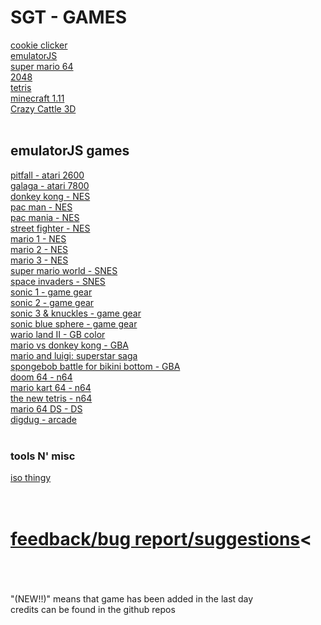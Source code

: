 # SGT - GAMES<br>
[cookie clicker](https://schoolgamethingy.github.io/sgt-cookieclicker/) <br>
[emulatorJS](https://schoolgamethingy.github.io/sgt-EmulatorJS/) <br>
[super mario 64](https://schoolgamethingy.github.io/sgt-sm64/) <br>
[2048](https://schoolgamethingy.github.io/sgt-2048/) <br> 
[tetris](https://schoolgamethingy.github.io/sgt-tetris/) <br>
[minecraft 1.11](https://schoolgamethingy.github.io/sgt-minecraft/)<br>
[Crazy Cattle 3D](http://schoolgamethingy.github.io/sgt-cattle3d/) <br>
<br>
## emulatorJS games <br>
[pitfall - atari 2600](https://schoolgamethingy.github.io/sgt-pitfall/)<br>
[galaga - atari 7800](https://schoolgamethingy.github.io/sgt-galaga/)<br>
[donkey kong - NES](https://schoolgamethingy.github.io/sgt-donkeykong/)<br>
[pac man - NES](https://schoolgamethingy.github.io/sgt-pacman/)<br>
[pac mania - NES](https://schoolgamethingy.github.io/sgt-mania)<br>
[street fighter - NES](https://schoolgamethingy.github.io/sgt-stfighter/)<br>
[mario 1 - NES](https://schoolgamethingy.github.io/sgt-mario1/) <br>
[mario 2 - NES](https://schoolgamethingy.github.io/sgt-mario2/) <br>
[mario 3 - NES](https://schoolgamethingy.github.io/sgt-mario3/) <br>
[super mario world - SNES](https://schoolgamethingy.github.io/sgt-smw/)<br>
[space invaders - SNES](https://schoolgamethingy.github.io/sgt-invader)<br>
[sonic 1 - game gear](https://schoolgamethingy.github.io/sgt-sonic1/)<br>
[sonic 2 - game gear](https://schoolgamethingy.github.io/sgt-sonic2/)<br>
[sonic 3 & knuckles - game gear](https://schoolgamethingy.github.io/sgt-sonic&knuckles) <br>
[sonic blue sphere - game gear](https://schoolgamethingy.github.io/sgt-bluesphere) <br>
[wario land II - GB color](https://schoolgamethingy.github.io/sgt-warioland/)<br>
[mario vs donkey kong - GBA](https://schoolgamethingy.github.io/sgt-marovsdonky/) <br>
[mario and luigi: superstar saga](https://schoolgamethingy.github.io/sgt-maroNlugisuperstar/) <br>
[spongebob battle for bikini bottom - GBA](https://schoolgamethingy.github.io/sgt-spongebob/)<br>
[doom 64 - n64](https://schoolgamethingy.github.io/sgt-doom64/)<br>
[mario kart 64 - n64](https://schoolgamethingy.github.io/sgt-mariokart64/)<br>
[the new tetris - n64](https://schoolgamethingy.github.io/SGT-thenewtetris)<br>
[mario 64 DS - DS](https://schoolgamethingy.github.io/sgt-mario64ds) <br>
[digdug - arcade](https://schoolgamethingy.github.io/sgt-digdug/) <br>
<br>
### tools N' misc<br>
[iso thingy](https://schoolgamethingy.github.io/sgt-RomPatcher.js/) <br>
<br>
<br>
# [feedback/bug report/suggestions](https://forms.gle/hHUc2p2eVaPSAuRQA)<<br>
<br>
<br>
<br>
"(NEW!!)" means that game has been added in the last day <br>
credits can be found in the github repos
